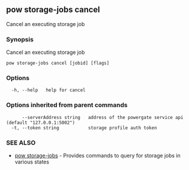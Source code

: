 ## pow storage-jobs cancel

Cancel an executing storage job

### Synopsis

Cancel an executing storage job

```
pow storage-jobs cancel [jobid] [flags]
```

### Options

```
  -h, --help   help for cancel
```

### Options inherited from parent commands

```
      --serverAddress string   address of the powergate service api (default "127.0.0.1:5002")
  -t, --token string           storage profile auth token
```

### SEE ALSO

* [pow storage-jobs](pow_storage-jobs.md)	 - Provides commands to query for storage jobs in various states

